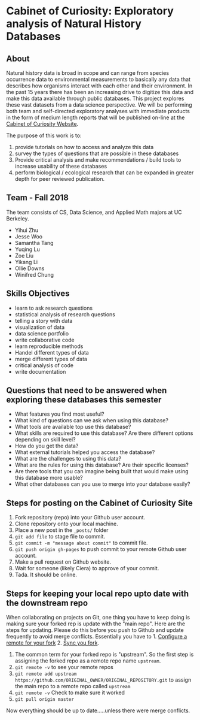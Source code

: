 # Cabinet of Curiosity: Exploratory analysis of Natural History Databases

## About

Natural history data is broad in scope and can range from species occurrence data to environmental measurements to basically any data that describes how organisms interact with each other and their environment.  In the past 15 years there has been an increasing drive to digitize this data and make this data available through public databases.  This project explores these vast datasets from a data science perspective. We will be performing both team and self-directed exploratory analyses with immediate products in the form of medium length reports that will be published on-line at the [Cabinet of Curiosity Website](https://github.com/cabinetofcuriosity/cabinetofcuriosity_site).  

The purpose of this work is to:

1. provide tutorials on how to access and analyze this data 
2. survey the types of questions that are possible in these databases 
3. Provide critical analysis and make recommendations / build tools to increase usability of these databases 
4. perform biological / ecological research that can be expanded in greater depth for peer reviewed publication.  

## Team - Fall 2018

The team consists of CS, Data Science, and Applied Math majors at UC Berkeley. 

- Yihui Zhu
- Jesse Woo
- Samantha Tang
- Yuqing Lu
- Zoe Liu
- Yikang Li
- Ollie Downs
- Winifred Chung 

## Skills Objectives 

- learn to ask research questions
- statistical analysis of research questions
- telling a story with data
- visualization of data
- data science portfolio
- write collaborative code
- learn reproducible methods
- Handel different types of data
- merge different types of data
- critical analysis of code
- write documentation

## Questions that need to be answered when exploring these databases this semester

- What features you find most useful?
- What kind of questions can we ask when using this database?
- What tools are available top use this database?
- What skills are required to use this database? Are there different options depending on skill level?
- How do you get the data?
- What external tutorials helped you access the database?
- What are the challenges to using this data?
- What are the rules for using this database? Are their specific licenses?
- Are there tools that you can imagine being built that would make using this database more usable?
- What other databases can you use to merge into your database easily?

## Steps for posting on the Cabinet of Curiosity Site

1. Fork repository (repo) into your Github user account.
2. Clone repository onto your local machine. 
3. Place a new post in the `_posts/` folder
4. `git add file` to stage file to commit.
5. `git commit -m "message about commit"` to commit file.
6. `git push origin gh-pages` to push commit to your remote Github user account.
7. Make a pull request on Github website.
8. Wait for someone (likely Ciera) to approve of your commit. 
9. Tada.  It should be online.

## Steps for keeping your local repo upto date with the downstream repo

When collaborating on projects on Git, one thing you have to keep doing is making sure your forked rep is update with the "main repo".  Here are the steps for updating.  Please do this before you push to Github and update frequently to avoid merge conflicts. Essentially you have to 1. [Configure a remote for your fork](https://help.github.com/articles/configuring-a-remote-for-a-fork/) 2. [Sync you fork](https://help.github.com/articles/syncing-a-fork/).

1. The common term for your forked repo is "upstream". So the first step is assigning the forked repo as a remote repo name `upstream`. 
2. `git remote -v` to see your remote repos
3. `git remote add upstream https://github.com/ORIGINAL_OWNER/ORIGINAL_REPOSITORY.git` to assign the main repo to a remote repo called `upstream`
4. `git remote -v` Check to make sure it worked
5. `git pull origin master`

Now everything should be up to date.....unless there were merge conflicts.
